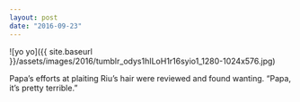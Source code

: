 ```yaml
---
layout: post
date: "2016-09-23"
---
```


![yo yo]({{ site.baseurl }}/assets/images/2016/tumblr_odys1hILoH1r16syio1_1280-1024x576.jpg)

Papa’s efforts at plaiting Riu’s hair were reviewed and found wanting. “Papa, it’s pretty terrible.”
